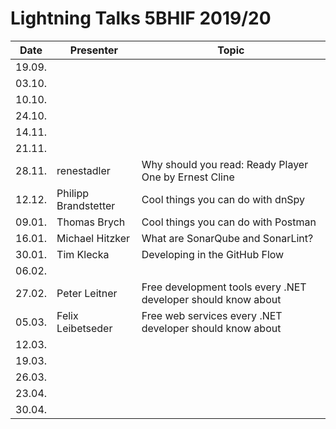 # Lightning Talks 5BHIF 2019/20

|  Date  |      Presenter       |                             Topic                             |
| ------ | -------------------- | ------------------------------------------------------------- |
| 19.09. |                      |                                                               |
| 03.10. |                      |                                                               |
| 10.10. |                      |                                                               |
| 24.10. |                      |                                                               |
| 14.11. |                      |                                                               |
| 21.11. |                      |                                                               |
| 28.11. | renestadler          | Why should you read: Ready Player One by Ernest Cline         |
| 12.12. | Philipp Brandstetter | Cool things you can do with dnSpy                             |
| 09.01. | Thomas Brych         | Cool things you can do with Postman                           |
| 16.01. | Michael Hitzker      | What are SonarQube and SonarLint?                             |
| 30.01. | Tim Klecka           | Developing in the GitHub Flow                                 |
| 06.02. |                      |                                                               |
| 27.02. | Peter Leitner        | Free development tools every .NET developer should know about |
| 05.03. | Felix Leibetseder    | Free web services every .NET developer should know about      |
| 12.03. |                      |                                                               |
| 19.03. |                      |                                                               |
| 26.03. |                      |                                                               |
| 23.04. |                      |                                                               |
| 30.04. |                      |                                                               |
